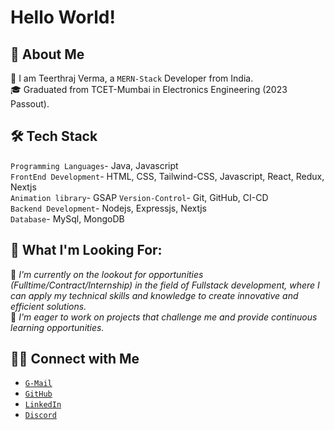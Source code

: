 # Hello World!
## 📝 About Me
👋 I am Teerthraj Verma, a `MERN-Stack` Developer from India.  
🎓 Graduated from TCET-Mumbai in Electronics Engineering (2023 Passout).


## 🛠 Tech Stack
  `Programming Languages`- Java, Javascript  
  `FrontEnd Development`- HTML, CSS, Tailwind-CSS, Javascript, React, Redux, Nextjs   
  `Animation library`- GSAP
  `Version-Control`- Git, GitHub, CI-CD  
  `Backend Development`- Nodejs, Expressjs, Nextjs  
  `Database`- MySql, MongoDB 
  
## 💼 What I'm Looking For:
👀 _I'm currently on the lookout for opportunities (Fulltime/Contract/Internship) in the field of Fullstack development, where I can apply my technical skills and knowledge to create innovative and efficient solutions._  
🤝 _I'm eager to work on projects that challenge me and provide continuous learning opportunities._     

##  🤝🏻 Connect with Me  
* [`G-Mail`](mailto:teerthrajverma181001@gmail.com)   
* [`GitHub`]( https://github.com/teerthrajverma01)   
* [`LinkedIn`]( www.linkedin.com/in/teerthrajverma)   
* [`Discord`]( discordapp.com/users/appu#3417)    






